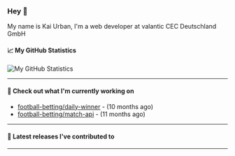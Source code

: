 ### Hey 👋

My name is Kai Urban, I'm a web developer at valantic CEC Deutschland GmbH

#### 📈 My GitHub Statistics

![My GitHub Statistics](https://github-readme-stats.vercel.app/api?username=Jegocz&show_icons=true&count_private=true&hide_title=true)

---

#### 👷 Check out what I'm currently working on

- [football-betting/daily-winner](https://github.com/football-betting/daily-winner) -  (10 months ago)
- [football-betting/match-api](https://github.com/football-betting/match-api) -  (11 months ago)

---

#### 🔭 Latest releases I've contributed to


---
